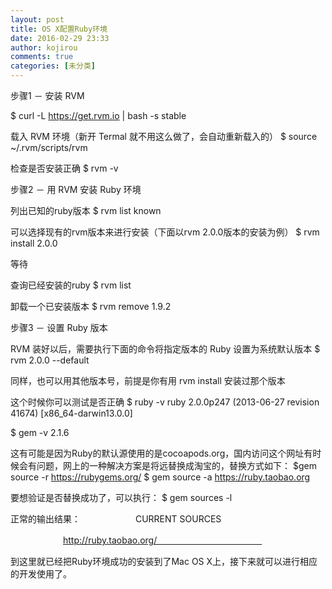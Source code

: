 ```yaml
---
layout: post
title: OS X配置Ruby环境
date: 2016-02-29 23:33
author: kojirou
comments: true
categories: [未分类]
---
```

步骤1 － 安装 RVM

$ curl -L https://get.rvm.io | bash -s stable

载入 RVM 环境（新开 Termal 就不用这么做了，会自动重新载入的）
$ source ~/.rvm/scripts/rvm

检查是否安装正确
$ rvm -v

步骤2 － 用 RVM 安装 Ruby 环境

列出已知的ruby版本
$ rvm list known

可以选择现有的rvm版本来进行安装（下面以rvm 2.0.0版本的安装为例）
$ rvm install 2.0.0

等待

查询已经安装的ruby
$ rvm list

卸载一个已安装版本
$ rvm remove 1.9.2


步骤3 － 设置 Ruby 版本

RVM 装好以后，需要执行下面的命令将指定版本的 Ruby 设置为系统默认版本
$ rvm 2.0.0 --default

同样，也可以用其他版本号，前提是你有用 rvm install 安装过那个版本

这个时候你可以测试是否正确
$ ruby -v
ruby 2.0.0p247 (2013-06-27 revision 41674) [x86_64-darwin13.0.0]

$ gem -v
2.1.6

这有可能是因为Ruby的默认源使用的是cocoapods.org，国内访问这个网址有时候会有问题，网上的一种解决方案是将远替换成淘宝的，替换方式如下：
$gem source -r https://rubygems.org/
$ gem source -a https://ruby.taobao.org

要想验证是否替换成功了，可以执行：
$ gem sources -l

正常的输出结果：
　　　　　　CURRENT SOURCES　　　　　　　　　　　　

　　　　　　http://ruby.taobao.org/　　　　　　　　　　　　

到这里就已经把Ruby环境成功的安装到了Mac OS X上，接下来就可以进行相应的开发使用了。
